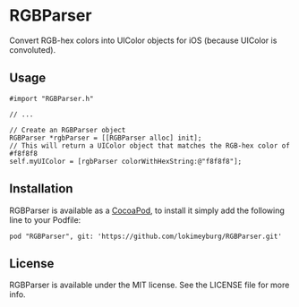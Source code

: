 # RGBParser

Convert RGB-hex colors into UIColor objects for iOS (because UIColor is convoluted).

## Usage

```
#import "RGBParser.h"

// ...

// Create an RGBParser object
RGBParser *rgbParser = [[RGBParser alloc] init];
// This will return a UIColor object that matches the RGB-hex color of #f8f8f8
self.myUIColor = [rgbParser colorWithHexString:@"f8f8f8"];
```


## Installation

RGBParser is available as a [CocoaPod](http://cocoapods.org), to install
it simply add the following line to your Podfile:

    pod "RGBParser", git: 'https://github.com/lokimeyburg/RGBParser.git'

## License

RGBParser is available under the MIT license. See the LICENSE file for more info.

